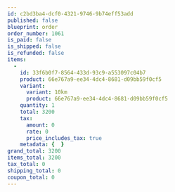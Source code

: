```yaml
---
id: c2bd3ba4-dcf0-4321-9746-9b74eff53add
published: false
blueprint: order
order_number: 1061
is_paid: false
is_shipped: false
is_refunded: false
items:
  -
    id: 33f6b0f7-8564-433d-93c9-a553097c04b7
    product: 66e767a9-ee34-4dc4-8681-d09bb59f0cf5
    variant:
      variant: 10km
      product: 66e767a9-ee34-4dc4-8681-d09bb59f0cf5
    quantity: 1
    total: 3200
    tax:
      amount: 0
      rate: 0
      price_includes_tax: true
    metadata: {  }
grand_total: 3200
items_total: 3200
tax_total: 0
shipping_total: 0
coupon_total: 0
---
```


